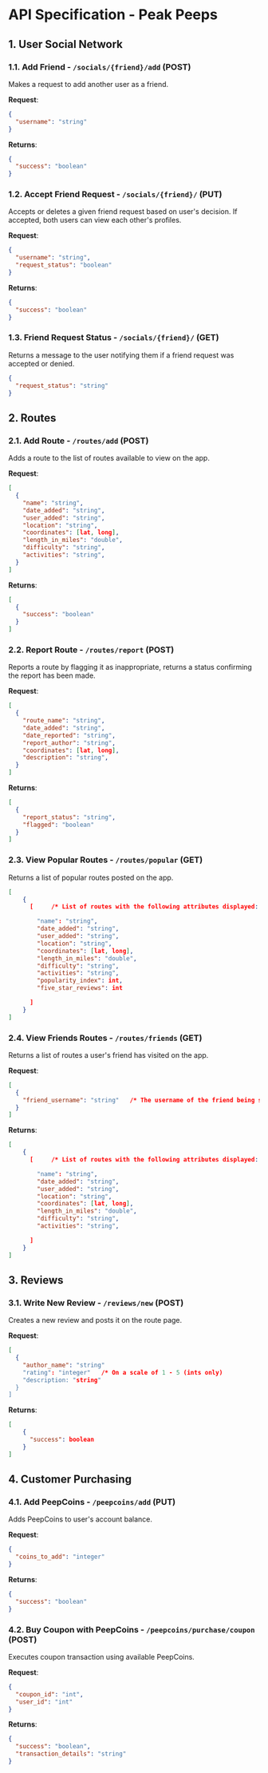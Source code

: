 # API Specification - Peak Peeps

## 1. User Social Network

### 1.1. Add Friend - `/socials/{friend}/add` (POST)

Makes a request to add another user as a friend.

**Request**:

```json
{
  "username": "string"
}
```

**Returns**:

```json
{
  "success": "boolean"
}
```

### 1.2. Accept Friend Request - `/socials/{friend}/` (PUT)

Accepts or deletes a given friend request based on user's decision.
If accepted, both users can view each other's profiles.

**Request**:

```json
{
  "username": "string",
  "request_status": "boolean"
}
```

**Returns**:

```json
{
  "success": "boolean"
}
```

### 1.3. Friend Request Status - `/socials/{friend}/` (GET)

Returns a message to the user notifying them if a friend request was accepted or denied.

```json
{
  "request_status": "string"
}
```

## 2. Routes

### 2.1. Add Route - `/routes/add` (POST)

Adds a route to the list of routes available to view on the app.

**Request**:

```json
[
  {
    "name": "string",
    "date_added": "string",
    "user_added": "string",
    "location": "string",
    "coordinates": [lat, long],
    "length_in_miles": "double",
    "difficulty": "string",
    "activities": "string",
  }
]
```

**Returns**:

```json
[
  {
    "success": "boolean"
  }
]
```

### 2.2. Report Route - `/routes/report` (POST)

Reports a route by flagging it as inappropriate, returns a status confirming the report has been made.

**Request**:

```json
[
  {
    "route_name": "string",
    "date_added": "string",
    "date_reported": "string",
    "report_author": "string",
    "coordinates": [lat, long],
    "description": "string",
  }
]
```

**Returns**:

```json
[
  {
    "report_status": "string",
    "flagged": "boolean"
  }
]
```

### 2.3. View Popular Routes - `/routes/popular` (GET)

Returns a list of popular routes posted on the app.

```json
[
    {
      [     /* List of routes with the following attributes displayed:

        "name": "string",
        "date_added": "string",
        "user_added": "string",
        "location": "string",
        "coordinates": [lat, long],
        "length_in_miles": "double",
        "difficulty": "string",
        "activities": "string",
        "popularity_index": int,
        "five_star_reviews": int

      ]
    }
]
```

### 2.4. View Friends Routes - `/routes/friends` (GET)

Returns a list of routes a user's friend has visited on the app.

**Request**:

```json
[
  {
    "friend_username": "string"   /* The username of the friend being searched up
  }
]
```

**Returns**:

```json
[
    {
      [     /* List of routes with the following attributes displayed:

        "name": "string",
        "date_added": "string",
        "user_added": "string",
        "location": "string",
        "coordinates": [lat, long],
        "length_in_miles": "double",
        "difficulty": "string",
        "activities": "string",

      ]
    }
]
```

## 3. Reviews

### 3.1. Write New Review - `/reviews/new` (POST)

Creates a new review and posts it on the route page.

**Request**:

```json
[
  {
    "author_name": "string"
    "rating": "integer"   /* On a scale of 1 - 5 (ints only)
    "description: "string"
  }
]
```

**Returns**:

```json
[
    {
      "success": boolean
    }
]
```

## 4. Customer Purchasing

### 4.1. Add PeepCoins - `/peepcoins/add` (PUT)

Adds PeepCoins to user's account balance.

**Request**:

```json
{
  "coins_to_add": "integer"
}
```

**Returns**:

```json
{
  "success": "boolean"
}
```

### 4.2. Buy Coupon with PeepCoins - `/peepcoins/purchase/coupon` (POST)

Executes coupon transaction using available PeepCoins.

**Request**:

```json
{
  "coupon_id": "int",
  "user_id": "int"
}
```

**Returns**:

```json
{
  "success": "boolean",
  "transaction_details": "string"
}
```
